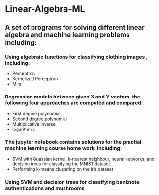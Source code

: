 # Linear-Algebra-ML
## A set of programs for solving different linear algebra and machine learning problems including:

### Using algebraic functions for classifying clothing images , including:
- Perceptron
- Kernelized Perceptron
- Mira
### Regression models between given X and Y vectors. the following four approaches are computed and compared:
- First degree polynomial
- Second degree polynomial
- Multiplicative inverse
- logarithmic


### The jupyter notebook contains solutions for the practial machine learning course home work, including:
- SVM with Guassian kernel, k-nearest neighbour, neural networks, and decision trees for classifying the MNIST dataset.
- Performing k-means clustering on the Iris dataset

### Using SVM and decision trees for classifying banknote authentications and mushrooms


